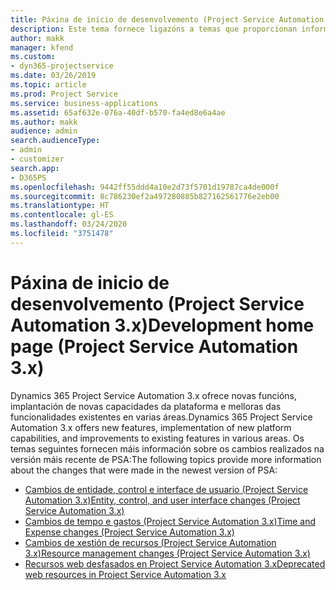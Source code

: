 ```yaml
---
title: Páxina de inicio de desenvolvemento (Project Service Automation 3.x)
description: Este tema fornece ligazóns a temas que proporcionan información desenvolvemento para a versión 3.x de Dynamics 365 Project Service Automation (PSA).
author: makk
manager: kfend
ms.custom:
- dyn365-projectservice
ms.date: 03/26/2019
ms.topic: article
ms.prod: Project Service
ms.service: business-applications
ms.assetid: 65af632e-076a-40df-b570-fa4ed8e6a4ae
ms.author: makk
audience: admin
search.audienceType:
- admin
- customizer
search.app:
- D365PS
ms.openlocfilehash: 9442ff55ddd4a10e2d73f5701d19787ca4de000f
ms.sourcegitcommit: 8c786230ef2a497280885b827162561776e2eb00
ms.translationtype: HT
ms.contentlocale: gl-ES
ms.lasthandoff: 03/24/2020
ms.locfileid: "3751478"
---
```

# <a name="development-home-page-project-service-automation-3x"></a><span data-ttu-id="c26eb-103">Páxina de inicio de desenvolvemento (Project Service Automation 3.x)</span><span class="sxs-lookup"><span data-stu-id="c26eb-103">Development home page (Project Service Automation 3.x)</span></span>

<span data-ttu-id="c26eb-104">Dynamics 365 Project Service Automation 3.x ofrece novas funcións, implantación de novas capacidades da plataforma e melloras das funcionalidades existentes en varias áreas.</span><span class="sxs-lookup"><span data-stu-id="c26eb-104">Dynamics 365 Project Service Automation 3.x offers new features, implementation of new platform capabilities, and improvements to existing features in various areas.</span></span> <span data-ttu-id="c26eb-105">Os temas seguintes fornecen máis información sobre os cambios realizados na versión máis recente de PSA:</span><span class="sxs-lookup"><span data-stu-id="c26eb-105">The following topics provide more information about the changes that were made in the newest version of PSA:</span></span>

- [<span data-ttu-id="c26eb-106">Cambios de entidade, control e interface de usuario (Project Service Automation 3.x)</span><span class="sxs-lookup"><span data-stu-id="c26eb-106">Entity, control, and user interface changes (Project Service Automation 3.x)</span></span>](../developer-guides/entity-changes-v3.x.md)
- [<span data-ttu-id="c26eb-107">Cambios de tempo e gastos (Project Service Automation 3.x)</span><span class="sxs-lookup"><span data-stu-id="c26eb-107">Time and Expense changes (Project Service Automation 3.x)</span></span>](../developer-guides/time-expense-changes-v3.x.md)
- [<span data-ttu-id="c26eb-108">Cambios de xestión de recursos (Project Service Automation 3.x)</span><span class="sxs-lookup"><span data-stu-id="c26eb-108">Resource management changes (Project Service Automation 3.x)</span></span>](../developer-guides/resource-management-changes-v3.x.md)
- [<span data-ttu-id="c26eb-109">Recursos web desfasados en Project Service Automation 3.x</span><span class="sxs-lookup"><span data-stu-id="c26eb-109">Deprecated web resources in Project Service Automation 3.x</span></span>](../developer-guides/web-resources-deprecated-v3.x.md)

